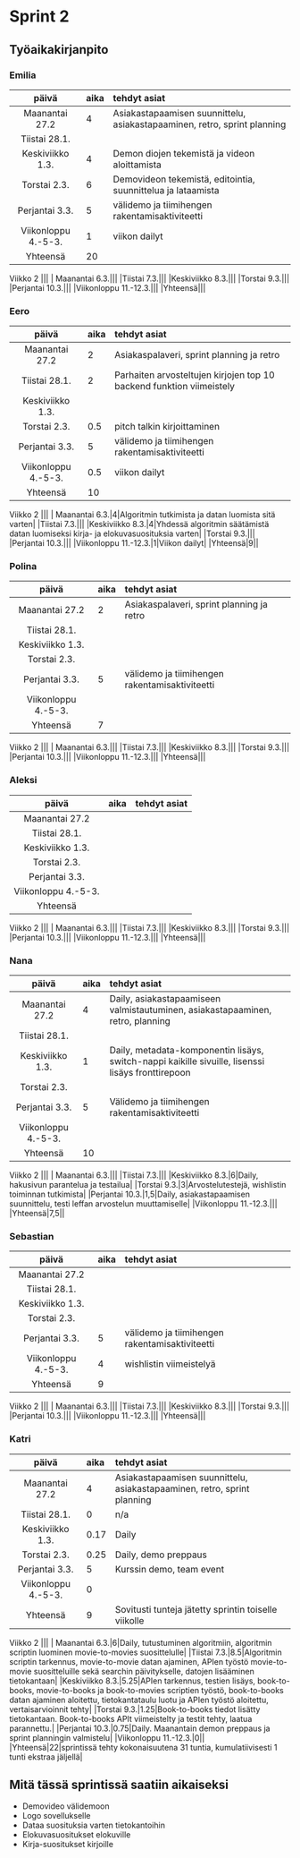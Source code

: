 # Sprint 2
## Työaikakirjanpito

### Emilia
| päivä | aika | tehdyt asiat  |
| :----:|:-----| :-----|
| Maanantai 27.2|4|Asiakastapaamisen suunnittelu, asiakastapaaminen, retro, sprint planning|
|Tiistai 28.1.|||
|Keskiviikko 1.3.|4|Demon diojen tekemistä ja videon aloittamista|
|Torstai 2.3.|6|Demovideon tekemistä, editointia, suunnittelua ja lataamista|
|Perjantai 3.3.|5|välidemo ja tiimihengen rakentamisaktiviteetti|
|Viikonloppu 4.-5-3.|1|viikon dailyt|
|Yhteensä|20||
Viikko 2
|||
| Maanantai 6.3.|||
|Tiistai 7.3.|||
|Keskiviikko 8.3.|||
|Torstai 9.3.|||
|Perjantai 10.3.|||
|Viikonloppu 11.-12.3.|||
|Yhteensä|||

### Eero
| päivä | aika | tehdyt asiat  |
| :----:|:-----| :-----|
| Maanantai 27.2|2|Asiakaspalaveri, sprint planning ja retro|
|Tiistai 28.1.|2|Parhaiten arvosteltujen kirjojen top 10 backend funktion viimeistely|
|Keskiviikko 1.3.|||
|Torstai 2.3.|0.5|pitch talkin kirjoittaminen|
|Perjantai 3.3.|5|välidemo ja tiimihengen rakentamisaktiviteetti|
|Viikonloppu 4.-5-3.|0.5|viikon dailyt|
|Yhteensä|10||
Viikko 2
|||
| Maanantai 6.3.|4|Algoritmin tutkimista ja datan luomista sitä varten|
|Tiistai 7.3.|||
|Keskiviikko 8.3.|4|Yhdessä algoritmin säätämistä datan luomiseksi kirja- ja elokuvasuosituksia varten|
|Torstai 9.3.|||
|Perjantai 10.3.|||
|Viikonloppu 11.-12.3.|1|Viikon dailyt|
|Yhteensä|9||

### Polina
| päivä | aika | tehdyt asiat  |
| :----:|:-----| :-----|
| Maanantai 27.2|2|Asiakaspalaveri, sprint planning ja retro|
|Tiistai 28.1.|||
|Keskiviikko 1.3.|||
|Torstai 2.3.|||
|Perjantai 3.3.|5|välidemo ja tiimihengen rakentamisaktiviteetti|
|Viikonloppu 4.-5-3.|||
|Yhteensä|7||
Viikko 2
|||
| Maanantai 6.3.|||
|Tiistai 7.3.|||
|Keskiviikko 8.3.|||
|Torstai 9.3.|||
|Perjantai 10.3.|||
|Viikonloppu 11.-12.3.|||
|Yhteensä|||
### Aleksi
| päivä | aika | tehdyt asiat  |
| :----:|:-----| :-----|
| Maanantai 27.2|||
|Tiistai 28.1.|||
|Keskiviikko 1.3.|||
|Torstai 2.3.|||
|Perjantai 3.3.|||
|Viikonloppu 4.-5-3.|||
|Yhteensä|||
Viikko 2
|||
| Maanantai 6.3.|||
|Tiistai 7.3.|||
|Keskiviikko 8.3.|||
|Torstai 9.3.|||
|Perjantai 10.3.|||
|Viikonloppu 11.-12.3.|||
|Yhteensä|||

### Nana
| päivä | aika | tehdyt asiat  |
| :----:|:-----| :-----|
| Maanantai 27.2|4|Daily, asiakastapaamiseen valmistautuminen, asiakastapaaminen, retro, planning|
|Tiistai 28.1.|||
|Keskiviikko 1.3.|1|Daily, metadata-komponentin lisäys, switch-nappi kaikille sivuille, lisenssi lisäys fronttirepoon|
|Torstai 2.3.|||
|Perjantai 3.3.|5|Välidemo ja tiimihengen rakentamisaktiviteetti|
|Viikonloppu 4.-5-3.|||
|Yhteensä|10||
Viikko 2
|||
| Maanantai 6.3.|||
|Tiistai 7.3.|||
|Keskiviikko 8.3.|6|Daily, hakusivun parantelua ja testailua|
|Torstai 9.3.|3|Arvostelutestejä, wishlistin toiminnan tutkimista|
|Perjantai 10.3.|1,5|Daily, asiakastapaamisen suunnittelu, testi leffan arvostelun muuttamiselle|
|Viikonloppu 11.-12.3.|||
|Yhteensä|7,5||
### Sebastian
| päivä | aika | tehdyt asiat  |
| :----:|:-----| :-----|
| Maanantai 27.2|||
|Tiistai 28.1.|||
|Keskiviikko 1.3.|||
|Torstai 2.3.|||
|Perjantai 3.3.|5|välidemo ja tiimihengen rakentamisaktiviteetti|
|Viikonloppu 4.-5-3.|4|wishlistin viimeistelyä|
|Yhteensä|9||
Viikko 2
|||
| Maanantai 6.3.|||
|Tiistai 7.3.|||
|Keskiviikko 8.3.|||
|Torstai 9.3.|||
|Perjantai 10.3.|||
|Viikonloppu 11.-12.3.|||
|Yhteensä|||
### Katri
| päivä | aika | tehdyt asiat  |
| :----:|:-----| :-----|
| Maanantai 27.2|4|Asiakastapaamisen suunnittelu, asiakastapaaminen, retro, sprint planning|
|Tiistai 28.1.|0|n/a|
|Keskiviikko 1.3.|0.17|Daily|
|Torstai 2.3.|0.25|Daily, demo preppaus|
|Perjantai 3.3.|5|Kurssin demo, team event|
|Viikonloppu 4.-5-3.|0||
|Yhteensä|9|Sovitusti tunteja jätetty sprintin toiselle viikolle|
Viikko 2
|||
| Maanantai 6.3.|6|Daily, tutustuminen algoritmiin, algoritmin scriptin luominen movie-to-movies suosittelulle|
|Tiistai 7.3.|8.5|Algoritmin scriptin tarkennus, movie-to-movie datan ajaminen, APIen työstö movie-to-movie suositteluille sekä searchin päivitykselle, datojen lisääminen tietokantaan|
|Keskiviikko 8.3.|5.25|APIen tarkennus, testien lisäys, book-to-books, movie-to-books ja book-to-movies scriptien työstö, book-to-books datan ajaminen aloitettu, tietokantataulu luotu ja APIen työstö aloitettu, vertaisarvioinnit tehty|
|Torstai 9.3.|1.25|Book-to-books tiedot lisätty tietokantaan. Book-to-books APIt viimeistelty ja testit tehty, laatua parannettu.|
|Perjantai 10.3.|0.75|Daily. Maanantain demon preppaus ja sprint planningin valmistelu|
|Viikonloppu 11.-12.3.|0||
|Yhteensä|22|sprintissä tehty kokonaisuutena 31 tuntia, kumulatiivisesti 1 tunti ekstraa jäljellä|

## Mitä tässä sprintissä saatiin aikaiseksi
- Demovideo välidemoon
- Logo sovellukselle
- Dataa suosituksia varten tietokantoihin
- Elokuvasuositukset elokuville
- Kirja-suositukset kirjoille
